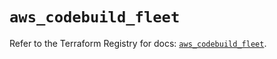 # `aws_codebuild_fleet`

Refer to the Terraform Registry for docs: [`aws_codebuild_fleet`](https://registry.terraform.io/providers/hashicorp/aws/6.9.0/docs/resources/codebuild_fleet).

